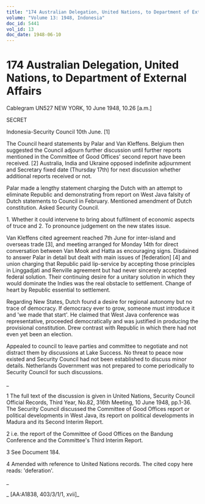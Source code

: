 ```yaml
---
title: "174 Australian Delegation, United Nations, to Department of External Affairs"
volume: "Volume 13: 1948, Indonesia"
doc_id: 5441
vol_id: 13
doc_date: 1948-06-10
---
```


# 174 Australian Delegation, United Nations, to Department of External Affairs

Cablegram UN527 NEW YORK, 10 June 1948, 10.26 [a.m.]

SECRET

Indonesia-Security Council 10th June. [1]

The Council heard statements by Palar and Van Kleffens. Belgium then suggested the Council adjourn further discussion until further reports mentioned in the Committee of Good Offices' second report have been received. [2] Australia, India and Ukraine opposed indefinite adjournment and Secretary fixed date (Thursday 17th) for next discussion whether additional reports received or not.

Palar made a lengthy statement charging the Dutch with an attempt to eliminate Republic and demonstrating from report on West Java falsity of Dutch statements to Council in February. Mentioned amendment of Dutch constitution. Asked Security Council.

1\. Whether it could intervene to bring about fulfilment of economic aspects of truce and 2. To pronounce judgement on the new states issue.

Van Kleffens cited agreement reached 7th June for inter-island and overseas trade [3], and meeting arranged for Monday 14th for direct conversation between Van Mook and Hatta as encouraging signs. Disdained to answer Palar in detail but dealt with main issues of [federation] [4] and union charging that Republic paid lip-service by accepting those principles in Linggadjati and Renville agreement but had never sincerely accepted federal solution. Their continuing desire for a unitary solution in which they would dominate the Indies was the real obstacle to settlement. Change of heart by Republic essential to settlement.

Regarding New States, Dutch found a desire for regional autonomy but no trace of democracy. If democracy ever to grow, someone must introduce it and 'we made that start'. He claimed that West Java conference was representative, proceeded democratically and was justified in producing the provisional constitution. Drew contrast with Republic in which there had not even yet been an election.

Appealed to council to leave parties and committee to negotiate and not distract them by discussions at Lake Success. No threat to peace now existed and Security Council had not been established to discuss minor details. Netherlands Government was not prepared to come periodically to Security Council for such discussions.

_

1 The full text of the discussion is given in United Nations, Security Council Official Records, Third Year, No.82, 316th Meeting, 10 June 1948, pp.1-36. The Security Council discussed the Committee of Good Offices report or political developments in West Java, its report on political developments in Madura and its Second Interim Report.

2 i.e. the report of the Committee of Good Offices on the Bandung Conference and the Committee's Third Interim Report.

3 See Document 184.

4 Amended with reference to United Nations records. The cited copy here reads: 'deferation'.

_

_ [AA:A1838, 403/3/1/1, xvii]_
